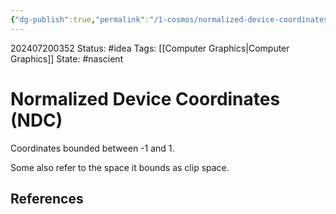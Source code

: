 ```yaml
---
{"dg-publish":true,"permalink":"/1-cosmos/normalized-device-coordinates-ndc/","created":"2024-08-31T23:47:14.904-04:00","updated":"2024-07-20T03:53:01.221-04:00"}
---
```


202407200352
Status: #idea
Tags: [[Computer Graphics\|Computer Graphics]]
State: #nascient
# Normalized Device Coordinates (NDC)

Coordinates bounded between -1 and 1.

Some also refer to the space it bounds as clip space.

## References
